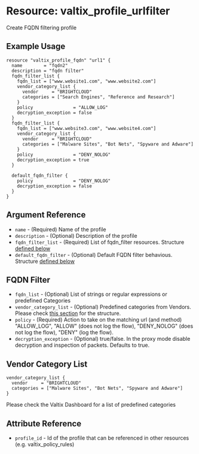 # Resource: valtix_profile_urlfilter

Create FQDN filtering profile

## Example Usage

```hcl
resource "valtix_profile_fqdn" "url1" {
  name        = "fqdn2"
  description = "fqdn filter"
  fqdn_filter_list {
    fqdn_list = ["www.website1.com", "www.website2.com"]
    vendor_category_list {
      vendor     = "BRIGHTCLOUD"
      categories = ["Search Engines", "Reference and Research"]
    }
    policy               = "ALLOW_LOG"
    decryption_exception = false
  }
  fqdn_filter_list {
    fqdn_list = ["www.website3.com", "www.website4.com"]
    vendor_category_list {
      vendor     = "BRIGHTCLOUD"
      categories = ["Malware Sites", "Bot Nets", "Spyware and Adware"]
    }
    policy               = "DENY_NOLOG"
    decryption_exception = true
  }

  default_fqdn_filter {
    policy               = "DENY_NOLOG"
    decryption_exception = false
  }
}
```

## Argument Reference

* `name` - (Required) Name of the profile
* `description` - (Optional) Description of the profile
* `fqdn_filter_list` - (Required) List of fqdn_filter resources. Structure [defined below](#fqdn-filter)
* `default_fqdn_filter` - (Optional) Default FQDN filter behavious. Structure [defined below](#fqdn-filter)


## FQDN Filter

* `fqdn_list` - (Optional) List of strings or regular expressions or predefined Categories
* `vendor_category_list` - (Optional) Predefined categories from Vendors. Please check [this section](#vendor-category-list) for the structure.
* `policy` - (Required) Action to take on the matching url (and method) "ALLOW_LOG", "ALLOW" (does not log the flow), "DENY_NOLOG" (does not log the flow), "DENY" (log the flow).
* `decryption_exception` - (Optional) true/false. In the proxy mode disable decryption and inspection of packets. Defaults to true.

## Vendor Category List

```
vendor_category_list {
  vendor     = "BRIGHTCLOUD"
  categories = ["Malware Sites", "Bot Nets", "Spyware and Adware"]
}
```

Please check the Valtix Dashboard for a list of predefined categories

## Attribute Reference

* `profile_id` - Id of the profile that can be referenced in other resources (e.g. valtix_policy_rules)
